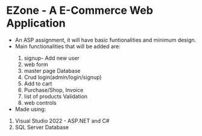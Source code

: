 # EZone - A E-Commerce Web Application
<ul>
<li> An ASP assignment, it will have basic funtionalities and minimum design. </li>
 <li> Main functionalities that will be added are: </li>
 <ol>
  <li> signup- Add new user </li>
  <li> web form </li> 
  <li> master page Database </li> 
  <li> Crud login(admin/login/signup) </li> 
  <li> Add to cart </li>
  <li> Purchase/Shop, Invoice </li>
  <li> list of products Validation </li>
  <li> web controls </li> </ol>
<li> Made using: </li> </ul> <ol>
 <li>Visual Studio 2022 - ASP.NET and C#</li>
 <li>SQL Server Database</li>
